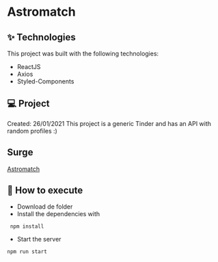# Astromatch

## ✨ Technologies
This project was built with the following technologies:

* ReactJS
* Axios
* Styled-Components

## 💻 Project
Created: 26/01/2021
This project is a generic Tinder and has an API with random profiles :)

## Surge
[Astromatch](http://fabio-epps-astromatch.surge.sh/)

## 🚀 How to execute
* Download de folder
* Install the dependencies with
 ```
  npm install
 ```
* Start the server
 ```
 npm run start
 ```
